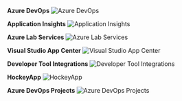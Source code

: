 ﻿**Azure DevOps**
![Azure DevOps](https://dinowang.github.io/azure-services-icon/Artifacts/DevOps/Azure+DevOps.svg)

**Application Insights**
![Application Insights](https://dinowang.github.io/azure-services-icon/Artifacts/DevOps/Application+Insights.svg)

**Azure Lab Services**
![Azure Lab Services](https://dinowang.github.io/azure-services-icon/Artifacts/DevOps/Azure+Lab+Services.svg)

**Visual Studio App Center**
![Visual Studio App Center](https://dinowang.github.io/azure-services-icon/Artifacts/DevOps/Visual+Studio+App+Center.svg)

**Developer Tool Integrations**
![Developer Tool Integrations](https://dinowang.github.io/azure-services-icon/Artifacts/DevOps/Developer+Tool+Integrations.svg)

**HockeyApp**
![HockeyApp](https://dinowang.github.io/azure-services-icon/Artifacts/DevOps/HockeyApp.svg)

**Azure DevOps Projects**
![Azure DevOps Projects](https://dinowang.github.io/azure-services-icon/Artifacts/DevOps/Azure+DevOps+Projects.svg)


